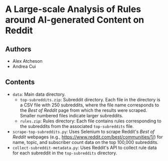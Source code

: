 # A Large-scale Analysis of Rules around AI-generated Content on Reddit

## Authors

- Alex Atcheson
- Andrea Cui

## Contents

- `data`: Main data directory.
	- `top-subreddits.zip`: Subreddit directory. Each file in the directory is a CSV file with 250 subreddits, where the file name corresponds to the *Best of Reddit* page from which the results were scraped. Smaller numbered files indicate larger subreddits.
	- `rules.zip`: Rules directory: Each file contains rules corresponding to the subreddits from the associated `top-subreddits` file.
- `scrape-top-subreddits.py`: Uses Selenium to scrape Reddit's *Best of Reddit* webpages (e.g., https://www.reddit.com/best/communities/1/) for name, topic, and subscriber count data on the top 100,000 subreddits.
- `collect-subreddit-metadata.py`: Uses Reddit's API to collect rule data for each subreddit in the `top-subreddits` directory.
